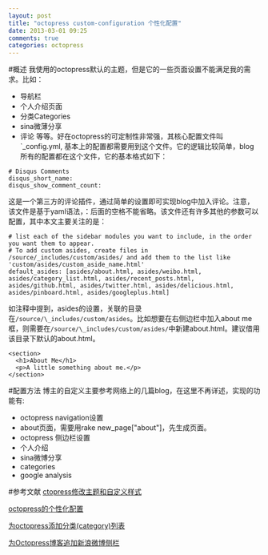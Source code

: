 ```yaml
---
layout: post
title: "octopress custom-configuration 个性化配置"
date: 2013-03-01 09:25
comments: true
categories: octopress
---
```

#概述
我使用的octopress默认的主题，但是它的一些页面设置不能满足我的需求。比如：
* 导航栏
* 个人介绍页面
* 分类Categories
* sina微薄分享
* 评论
等等。好在octopress的可定制性非常强，其核心配置文件叫 `_config.yml,  基本上的配置都需要用到这个文件。它的逻辑比较简单，blog所有的配置都在这个文件，它的基本格式如下：
```
# Disqus Comments
disqus_short_name: 
disqus_show_comment_count:
```
这是一个第三方的评论插件，通过简单的设置即可实现blog中加入评论。注意，该文件是基于yaml语法，：后面的空格不能省略。该文件还有许多其他的参数可以配置，其中本文主要关注的是：
```
# list each of the sidebar modules you want to include, in the order you want them to appear.
# To add custom asides, create files in /source/_includes/custom/asides/ and add them to the list like 'custom/asides/custom_aside_name.html'
default_asides: [asides/about.html, asides/weibo.html, asides/category_list.html, asides/recent_posts.html, asides/github.html, asides/twitter.html, asides/delicious.html, asides/pinboard.html, asides/googleplus.html]
```
如注释中提到，asides的设置，关联的目录在`/source/\_includes/custom/asides`。比如想要在右侧边栏中加入about me框，则需要在`/source/\_includes/custom/asides/`中新建about.html。建议借用该目录下默认的about.html。
```
<section>
  <h1>About Me</h1>
  <p>A little something about me.</p>
</section>
```
#配置方法
博主的自定义主要参考网络上的几篇blog，在这里不再详述，实现的功能有:

* octopress navigation设置
* about页面，需要用rake new_page["about"]，先生成页面。
* octopress 侧边栏设置
* 个人介绍
* sina微博分享
* categories
* google analysis

#参考文献
[ctopress修改主题和自定义样式](http://yanping.me/cn/blog/2012/01/07/theming-and-customization/)

[octopress的个性化配置](http://linyi.herokuapp.com/blog/config-octopress.html)

[为octopress添加分类(category)列表](http://codemacro.com/2012/07/18/add-category-list-to-octopress/)

[为Octopress博客追加新浪微博侧栏](http://programus.github.com/blog/2012/03/03/add-weibo-sidebar-into-octopress/)

